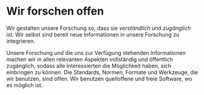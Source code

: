 <!--
   NAME - The NAME of this project is:
ethos

  FILE - The FILENAME of the current file is:
/v4a1.md

  CREATION - This project was CREATED on:
2017-01-28-16:15:00 UTC

  MODIFICATION - This project was last MODIFIED on:
2017-01-28-16:15:00 UTC

  VERSION - The current VERSION of this project is:
<git-commit-hash>-2017-01-28-16:15:00 UTC

  CREATOR(S) - This project was CREATED by:
Michael Czechowski, Martin Maga

  CONTACT - You can CONTACT the creator(s) or developer(s) of this project at:
E-Mail: mail@martinmaga.de

  COPYRIGHT - The COPYRIGHT holder of this project is:
COPYRIGHT (c) 2016 Martin Maga

  LICENSE - This project is LICENSED under the following license:
Martin Maga 2016 CC BY-SA 4.0 https://creativecommons.org

  SUBFILE – This is a SUBFILE! For more INFORMATION on this project go to:
/README.md
-->

# Wir forschen offen
Wir gestalten unsere Forschung so, dass sie *verständlich* und *zugänglich* ist.
Wir selbst sind bereit neue Informationen in unsere Forschung zu integrieren.

Unsere Forschung und die uns zur Verfügung stehenden Informationen machen wir in allen relevanten Aspekten vollständig und öffentlich zugänglich, sodass alle Interessierten die Möglichkeit haben, sich einbringen zu können.
Die Standards, Normen, Formate und Werkzeuge, die wir benutzen, sind offen.
Wir benutzen quelloffene und freie Software, wo es möglich ist.
